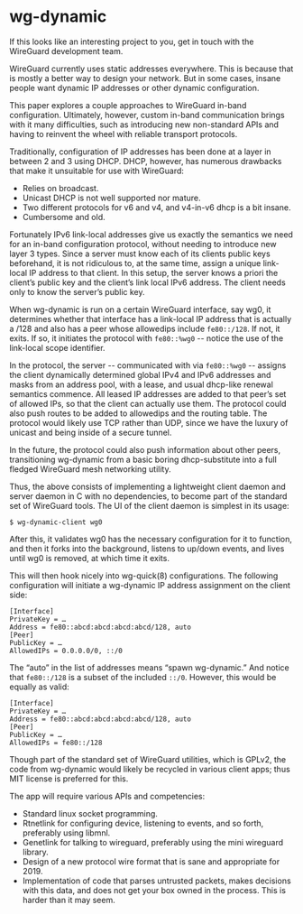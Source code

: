 wg-dynamic
==========

If this looks like an interesting project to you, get in touch with
the WireGuard development team.

WireGuard currently uses static addresses everywhere. This is because
that is mostly a better way to design your network. But in some cases,
insane people want dynamic IP addresses or other dynamic
configuration.

This paper explores a couple approaches to WireGuard in-band
configuration. Ultimately, however, custom in-band communication
brings with it many difficulties, such as introducing new non-standard
APIs and having to reinvent the wheel with reliable transport
protocols.

Traditionally, configuration of IP addresses has been done at a layer
in between 2 and 3 using DHCP. DHCP, however, has numerous drawbacks
that make it unsuitable for use with WireGuard:

 * Relies on broadcast.
 * Unicast DHCP is not well supported nor mature.
 * Two different protocols for v6 and v4, and v4-in-v6 dhcp is a bit insane.
 * Cumbersome and old.

Fortunately IPv6 link-local addresses give us exactly the semantics we
need for an in-band configuration protocol, without needing to
introduce new layer 3 types. Since a server must know each of its
clients public keys beforehand, it is not ridiculous to, at the same
time, assign a unique link-local IP address to that client. In this
setup, the server knows a priori the client’s public key and the
client’s link local IPv6 address. The client needs only to know the
server’s public key.

When wg-dynamic is run on a certain WireGuard interface, say wg0, it
determines whether that interface has a link-local IP address that is
actually a /128 and also has a peer whose allowedips include
`fe80::/128`. If not, it exits. If so, it initiates the protocol with
`fe80::%wg0` -- notice the use of the link-local scope identifier.

In the protocol, the server -- communicated with via `fe80::%wg0` --
assigns the client dynamically determined global IPv4 and IPv6
addresses and masks from an address pool, with a lease, and usual
dhcp-like renewal semantics commence. All leased IP addresses are
added to that peer’s set of allowed IPs, so that the client can
actually use them. The protocol could also push routes to be added to
allowedips and the routing table. The protocol would likely use TCP
rather than UDP, since we have the luxury of unicast and being inside
of a secure tunnel.

In the future, the protocol could also push information about other
peers, transitioning wg-dynamic from a basic boring dhcp-substitute
into a full fledged WireGuard mesh networking utility.

Thus, the above consists of implementing a lightweight client daemon
and server daemon in C with no dependencies, to become part of the
standard set of WireGuard tools. The UI of the client daemon is
simplest in its usage:

    $ wg-dynamic-client wg0

After this, it validates wg0 has the necessary configuration for it to
function, and then it forks into the background, listens to up/down
events, and lives until wg0 is removed, at which time it exits.

This will then hook nicely into wg-quick(8) configurations. The
following configuration will initiate a wg-dynamic IP address
assignment on the client side:


    [Interface]
    PrivateKey = …
    Address = fe80::abcd:abcd:abcd:abcd/128, auto
    [Peer]
    PublicKey = …
    AllowedIPs = 0.0.0.0/0, ::/0

The “auto” in the list of addresses means “spawn wg-dynamic.” And
notice that `fe80::/128` is a subset of the included `::/0`. However,
this would be equally as valid:

    [Interface]
    PrivateKey = …
    Address = fe80::abcd:abcd:abcd:abcd/128, auto
    [Peer]
    PublicKey = …
    AllowedIPs = fe80::/128

Though part of the standard set of WireGuard utilities, which is
GPLv2, the code from wg-dynamic would likely be recycled in various
client apps; thus MIT license is preferred for this.

The app will require various APIs and competencies:

 * Standard linux socket programming.
 * Rtnetlink for configuring device, listening to events, and so forth, preferably using libmnl.
 * Genetlink for talking to wireguard, preferably using the mini wireguard library.
 * Design of a new protocol wire format that is sane and appropriate for 2019.
 * Implementation of code that parses untrusted packets, makes
   decisions with this data, and does not get your box owned in the
   process. This is harder than it may seem.
